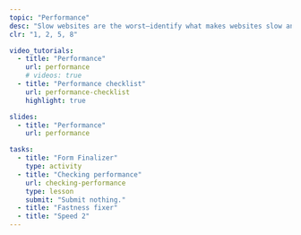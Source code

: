 ```yaml
---
topic: "Performance"
desc: "Slow websites are the worst—identify what makes websites slow and how to fix the problems."
clr: "1, 2, 5, 8"

video_tutorials:
  - title: "Performance"
    url: performance
    # videos: true
  - title: "Performance checklist"
    url: performance-checklist
    highlight: true

slides:
  - title: "Performance"
    url: performance

tasks:
  - title: "Form Finalizer"
    type: activity
  - title: "Checking performance"
    url: checking-performance
    type: lesson
    submit: "Submit nothing."
  - title: "Fastness fixer"
  - title: "Speed 2"
---
```


